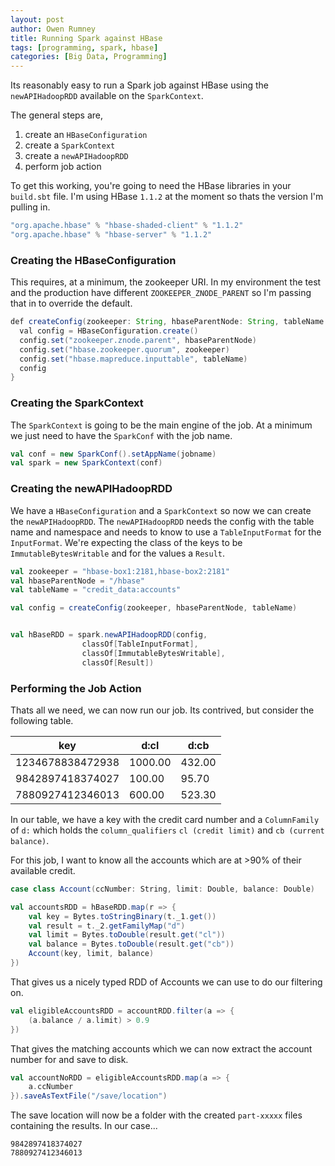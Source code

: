 ```yaml
---
layout: post
author: Owen Rumney
title: Running Spark against HBase
tags: [programming, spark, hbase]
categories: [Big Data, Programming]
---
```


Its reasonably easy to run a Spark job against HBase using the `newAPIHadoopRDD` available on the `SparkContext`.

The general steps are,

1. create an `HBaseConfiguration`
2. create a `SparkContext`
3. create a `newAPIHadoopRDD`
4. perform job action

To get this working, you're going to need the HBase libraries in your `build.sbt` file. I'm using HBase `1.1.2` at the moment so thats the version I'm pulling in.

```java
"org.apache.hbase" % "hbase-shaded-client" % "1.1.2"
"org.apache.hbase" % "hbase-server" % "1.1.2"
```

### Creating the HBaseConfiguration

This requires, at a minimum, the zookeeper URI. In my environment the test and the production have different `ZOOKEEPER_ZNODE_PARENT` so I'm passing that in to override the default.

```java
def createConfig(zookeeper: String, hbaseParentNode: String, tableName: String): Configuration = {
  val config = HBaseConfiguration.create()
  config.set("zookeeper.znode.parent", hbaseParentNode)
  config.set("hbase.zookeeper.quorum", zookeeper)
  config.set("hbase.mapreduce.inputtable", tableName)
  config
}
```

### Creating the SparkContext

The `SparkContext` is going to be the main engine of the job. At a minimum we just need to have the `SparkConf` with the job name.

```scala
val conf = new SparkConf().setAppName(jobname)
val spark = new SparkContext(conf)
```

### Creating the newAPIHadoopRDD

We have a `HBaseConfiguration` and a `SparkContext` so now we can create the `newAPIHadoopRDD`. The `newAPIHadoopRDD` needs the config with the table name and namespace and needs to know to use a `TableInputFormat` for the `InputFormat`. We're expecting the class of the keys to be `ImmutableBytesWritable` and for the values a `Result`.

```scala
val zookeeper = "hbase-box1:2181,hbase-box2:2181"
val hbaseParentNode = "/hbase"
val tableName = "credit_data:accounts"

val config = createConfig(zookeeper, hbaseParentNode, tableName)


val hBaseRDD = spark.newAPIHadoopRDD(config,
                classOf[TableInputFormat],
                classOf[ImmutableBytesWritable],
                classOf[Result])
```

### Performing the Job Action

Thats all we need, we can now run our job. Its contrived, but consider the following table.

| key              | d:cl    | d:cb   |
| ---------------- | ------- | ------ |
| 1234678838472938 | 1000.00 | 432.00 |
| 9842897418374027 | 100.00  | 95.70  |
| 7880927412346013 | 600.00  | 523.30 |

In our table, we have a key with the credit card number and a `ColumnFamily` of `d:` which holds the `column_qualifiers` `cl (credit limit)` and `cb (current balance)`.

For this job, I want to know all the accounts which are at >90% of their available credit.

```scala
case class Account(ccNumber: String, limit: Double, balance: Double)

val accountsRDD = hBaseRDD.map(r => {
    val key = Bytes.toStringBinary(t._1.get())
    val result = t._2.getFamilyMap("d")
    val limit = Bytes.toDouble(result.get("cl"))
    val balance = Bytes.toDouble(result.get("cb"))
    Account(key, limit, balance)
})
```

That gives us a nicely typed RDD of Accounts we can use to do our filtering on.

```scala
val eligibleAccountsRDD = accountRDD.filter(a => {
    (a.balance / a.limit) > 0.9
})
```

That gives the matching accounts which we can now extract the account number for and save to disk.

```scala
val accountNoRDD = eligibleAccountsRDD.map(a => {
    a.ccNumber
}).saveAsTextFile("/save/location")
```

The save location will now be a folder with the created `part-xxxxx` files containing the results. In our case...

```
9842897418374027
7880927412346013
```
